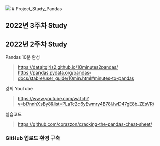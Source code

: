 <img src="https://upload.wikimedia.org/wikipedia/commons/thumb/e/ed/Pandas_logo.svg/220px-Pandas_logo.svg.png">
# Project_Study_Pandas

## 2022년 3주차 Study


## 2022년 2주차 Study

Pandas 10분 완성 
>https://dataitgirls2.github.io/10minutes2pandas/ \
>https://pandas.pydata.org/pandas-docs/stable/user_guide/10min.html#minutes-to-pandas

강의 YouTube 
>https://www.youtube.com/watch?v=bI7nnhXsBy8&list=PLaTc2c6yEwmry4B78IJwD47gE8b_ZEsVR/ 

실습코드 
>https://github.com/corazzon/cracking-the-pandas-cheat-sheet/ 

### GitHub 업로드 환경 구축 
